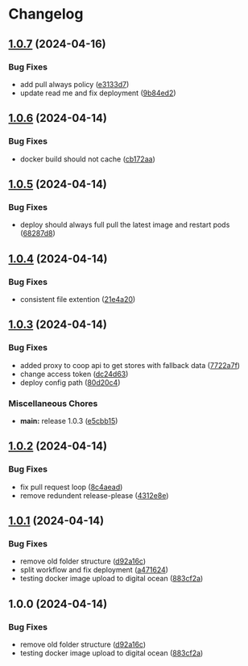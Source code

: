 # Changelog

## [1.0.7](https://github.com/sudazzle/coop-api-gateway/compare/v1.0.6...v1.0.7) (2024-04-16)


### Bug Fixes

* add pull always policy ([e3133d7](https://github.com/sudazzle/coop-api-gateway/commit/e3133d731f0c54952a5d64e85b31a03bdc7ddbd9))
* update read me and fix deployment ([9b84ed2](https://github.com/sudazzle/coop-api-gateway/commit/9b84ed2a450ec51f9ab9b2ffd0627e90a78be1f5))

## [1.0.6](https://github.com/sudazzle/coop-api-gateway/compare/v1.0.5...v1.0.6) (2024-04-14)


### Bug Fixes

* docker build should not cache ([cb172aa](https://github.com/sudazzle/coop-api-gateway/commit/cb172aa6d7bfab338c2ad3b15a65100228850e52))

## [1.0.5](https://github.com/sudazzle/coop-api-gateway/compare/v1.0.4...v1.0.5) (2024-04-14)


### Bug Fixes

* deploy should always full pull the latest image and restart pods ([68287d8](https://github.com/sudazzle/coop-api-gateway/commit/68287d826c3ff6bd7aaa5e000b0e911712c4ac45))

## [1.0.4](https://github.com/sudazzle/coop-api-gateway/compare/v1.0.3...v1.0.4) (2024-04-14)


### Bug Fixes

* consistent file extention ([21e4a20](https://github.com/sudazzle/coop-api-gateway/commit/21e4a207551dfff15ab86bb778bf0a30c37e12bc))

## [1.0.3](https://github.com/sudazzle/coop-api-gateway/compare/v1.0.2...v1.0.3) (2024-04-14)


### Bug Fixes

* added proxy to coop api to get stores with fallback data ([7722a7f](https://github.com/sudazzle/coop-api-gateway/commit/7722a7fa5e7c0af765d585ee7b16aa4382cc1871))
* change access token ([dc24d63](https://github.com/sudazzle/coop-api-gateway/commit/dc24d632a4ff4b953988ef9b0040d83b038cd0d8))
* deploy config path ([80d20c4](https://github.com/sudazzle/coop-api-gateway/commit/80d20c44ae7530bafd78d12e90966fbcf2b1e0a8))


### Miscellaneous Chores

* **main:** release 1.0.3 ([e5cbb15](https://github.com/sudazzle/coop-api-gateway/commit/e5cbb1584155a24ed6a73a37b66a326f36ca1df6))

## [1.0.2](https://github.com/sudazzle/coop-api-gateway/compare/v1.0.1...v1.0.2) (2024-04-14)


### Bug Fixes

* fix pull request loop ([8c4aead](https://github.com/sudazzle/coop-api-gateway/commit/8c4aead9b6b260eca5036a9533e7192319c27a3a))
* remove redundent release-please ([4312e8e](https://github.com/sudazzle/coop-api-gateway/commit/4312e8eca95af77ee17dbb49c4098cc99e1452a0))

## [1.0.1](https://github.com/sudazzle/coop-api-gateway/compare/v1.0.0...v1.0.1) (2024-04-14)


### Bug Fixes

* remove old folder structure ([d92a16c](https://github.com/sudazzle/coop-api-gateway/commit/d92a16cd8f0d9c3fd505b12243138364ffd99a79))
* split workflow and fix deployment ([a471624](https://github.com/sudazzle/coop-api-gateway/commit/a47162426c786cb1723458f984a530259eb69a8b))
* testing docker image upload to digital ocean ([883cf2a](https://github.com/sudazzle/coop-api-gateway/commit/883cf2a818678d29a5b005a6ea0ee5bec124a6ae))

## 1.0.0 (2024-04-14)


### Bug Fixes

* remove old folder structure ([d92a16c](https://github.com/sudazzle/coop-api-gateway/commit/d92a16cd8f0d9c3fd505b12243138364ffd99a79))
* testing docker image upload to digital ocean ([883cf2a](https://github.com/sudazzle/coop-api-gateway/commit/883cf2a818678d29a5b005a6ea0ee5bec124a6ae))

